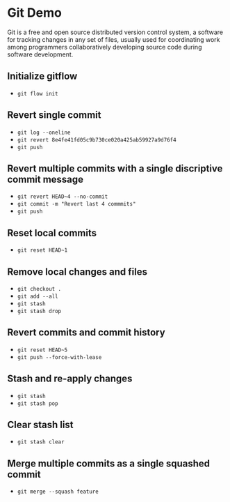 # Git Demo
Git is a free and open source distributed version control system, a software for tracking changes in any set of files, usually used for coordinating work among programmers collaboratively developing source code during software development.

## Initialize gitflow
- `git flow init`
## Revert single commit
- `git log --oneline`
- `git revert 8e4fe41fd05c9b730ce020a425ab59927a9d76f4`
- `git push`
## Revert multiple commits with a single discriptive commit message
- `git revert HEAD~4 --no-commit` 
- `git commit -m "Revert last 4 commmits"`
- `git push`
## Reset local commits
- `git reset HEAD~1`
## Remove local changes and files
- `git checkout .`
- `git add --all`
- `git stash`
- `git stash drop`
## Revert commits and commit history
- `git reset HEAD~5`
- `git push --force-with-lease`
## Stash and re-apply changes
- `git stash`
- `git stash pop`
## Clear stash list
- `git stash clear`
## Merge multiple commits as a single squashed commit
- `git merge --squash feature`
